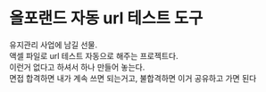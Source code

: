 # 올포랜드 자동 url 테스트 도구
유지관리 사업에 남길 선물.<br>
액셀 파일로 url 테스트 자동으로 해주는 프로젝트다.<br>
이런거 없다고 하셔서 하나 만들어 놓는다.<br>
면접 합격하면 내가 계속 쓰면 되는거고, 불합격하면 이거 공유하고 가면 된다<br>
